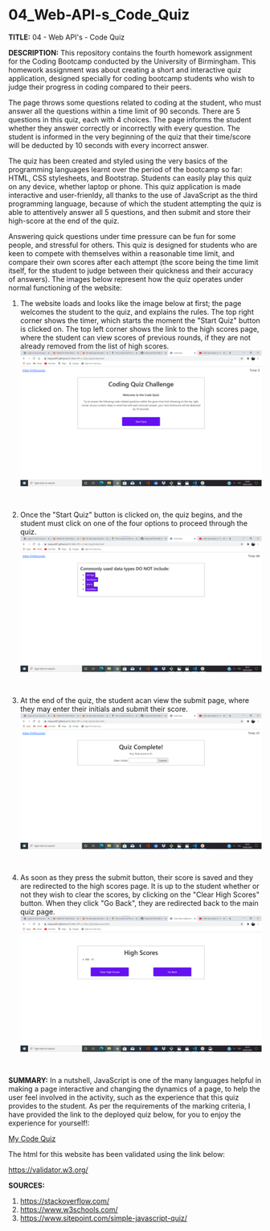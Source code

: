 # 04_Web-API-s_Code_Quiz

<b>TITLE:</b> 04 - Web API's - Code Quiz

<b>DESCRIPTION:</b>
This repository contains the fourth homework assignment for the Coding Bootcamp conducted by the University of Birmingham. This homework assignment was about creating a short and interactive quiz application, designed specially for coding bootcamp students who wish to judge their progress in coding compared to their peers.

The page throws some questions related to coding at the student, who must answer all the questions within a time limit of 90 seconds. There are 5 questions in this quiz, each with 4 choices. The page informs the student whether they answer correctly or incorrectly with every question. The student is informed in the very beginning of the quiz that their time/score will be deducted by 10 seconds with every incorrect answer.

The quiz has been created and styled using the very basics of the programming languages learnt over the period of the bootcamp so far: HTML, CSS stylesheets, and Bootstrap. Students can easily play this quiz on any device, whether laptop or phone. This quiz application is made interactive and user-frienldy, all thanks to the use of JavaScript as the third programming language, because of which the student attempting the quiz is able to attentively answer all 5 questions, and then submit and store their high-score at the end of the quiz.

Answering quick questions under time pressure can be fun for some people, and stressful for others. This quiz is designed for students who are keen to compete with themselves within a reasonable time limit, and compare their own scores after each attempt (the score being the time limit itself, for the student to judge between their quickness and their accuracy of answers). The images below represent how the quiz operates under normal functioning of the website:

1. The website loads and looks like the image below at first; the page welcomes the student to the quiz, and explains the rules. The top right corner shows the timer, which starts the moment the "Start Quiz" button is clicked on. The top left corner shows the link to the high scores page, where the student can view scores of previous rounds, if they are not already removed from the list of high scores.
![alt text](Assets/Annotation%202021-01-10%20203115.png?raw=true)
<br>

2. Once the "Start Quiz" button is clicked on, the quiz begins, and the student must click on one of the four options to proceed through the quiz.
![alt text](Assets/Annotation%202021-01-10%20203205.png?raw=true)
<br>

3. At the end of the quiz, the student acan view the submit page, where they may enter their initials and submit their score.
![alt text](Assets/Annotation%202021-01-10%20203250.png?raw=true)
<br>

4. As soon as they press the submit button, their score is saved and they are redirected to the high scores page. It is up to the student whether or not they wish to clear the scores, by clicking on the "Clear High Scores" button. When they click "Go Back", they are redirected back to the main quiz page.
![alt text](Assets/Annotation%202021-01-10%20203329.png?raw=true)
<br>


<b>SUMMARY:</b>
In a nutshell, JavaScript is one of the many languages helpful in making a page interactive and changing the dynamics of a page, to help the user feel involved in the activity, such as the experience that this quiz provides to the student. As per the requirements of the marking criteria, I have provided the link to the deployed quiz below, for you to enjoy the experience for yourself!:

<a href="https://maryum97.github.io/04_Web-API-s_Code_Quiz/" target="_blank">My Code Quiz</a>

The html for this website has been validated using the link below:

<a href="https://validator.w3.org/nu/?showsource=yes&showoutline=yes&showimagereport=yes&useragent=Validator.nu%2FLV+http%3A%2F%2Fvalidator.w3.org%2Fservices&acceptlanguage=&doc=https%3A%2F%2Fmaryum97.github.io%2F04_Web-API-s_Code_Quiz%2F" target="_blank">https://validator.w3.org/</a>

<b>SOURCES:</b>
1. <a href="https://stackoverflow.com/" target="_blank">https://stackoverflow.com/</a>
2. <a href="https://www.w3schools.com/" target="_blank">https://www.w3schools.com/</a>
3. <a href="https://www.sitepoint.com/simple-javascript-quiz/" target="_blank">https://www.sitepoint.com/simple-javascript-quiz/</a>